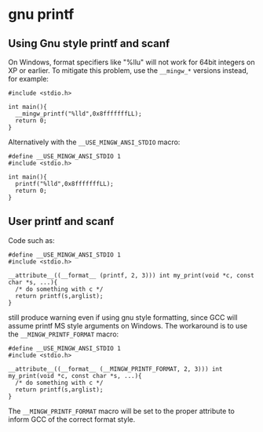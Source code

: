 # gnu printf

## Using Gnu style printf and scanf

On Windows, format specifiers like "%llu" will not work for 64bit
integers on XP or earlier. To mitigate this problem, use the `__mingw_*`
versions instead, for example:

    #include <stdio.h>

    int main(){
      __mingw_printf("%lld",0x8fffffffLL);
      return 0;
    }

Alternatively with the `__USE_MINGW_ANSI_STDIO` macro:

    #define __USE_MINGW_ANSI_STDIO 1
    #include <stdio.h>

    int main(){
      printf("%lld",0x8fffffffLL);
      return 0;
    }

## User printf and scanf

Code such as:

    #define __USE_MINGW_ANSI_STDIO 1
    #include <stdio.h>

    __attribute__((__format__ (printf, 2, 3))) int my_print(void *c, const char *s, ...){
      /* do something with c */
      return printf(s,arglist);
    }

still produce warning even if using gnu style formatting, since GCC will
assume printf MS style arguments on Windows. The workaround is to use
the `__MINGW_PRINTF_FORMAT` macro:

    #define __USE_MINGW_ANSI_STDIO 1
    #include <stdio.h>

    __attribute__((__format__ (__MINGW_PRINTF_FORMAT, 2, 3))) int my_print(void *c, const char *s, ...){
      /* do something with c */
      return printf(s,arglist);
    }

The `__MINGW_PRINTF_FORMAT` macro will be set to the proper attribute to
inform GCC of the correct format style.